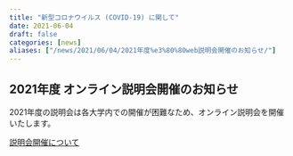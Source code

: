 ```yaml
---
title: "新型コロナウイルス (COVID-19) に関して"
date: 2021-06-04
draft: false
categories: [news]
aliases: ["/news/2021/06/04/2021年度%e3%80%80web説明会開催のお知らせ/"]
---
```


## 2021年度 オンライン説明会開催のお知らせ

2021年度の説明会は各大学内での開催が困難なため、オンライン説明会を開催いたします。

[説明会開催について](/internship/information-session)
